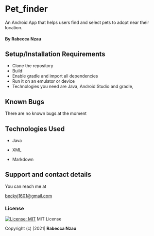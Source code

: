# Pet_finder
An Android App that helps users find and select pets to adopt near their location.
#### By  Rabecca Nzau
## Setup/Installation Requirements

* Clone the repository
* Build
* Enable gradle and import all dependencies
* Run it on an emulator or device 
* Technologies you need are  Java, Android Studio and gradle,

## Known Bugs
There are no known bugs at the moment

## Technologies Used
* Java
  
* XML

* Markdown
## Support and contact details
You can reach me at

beckyj1601@gmail.com
### License
[![License: MIT](https://img.shields.io/badge/License-MIT-yellow.svg)](https://opensource.org/licenses/MIT)
MIT License

Copyright (c) [2021] **Rabecca Nzau**